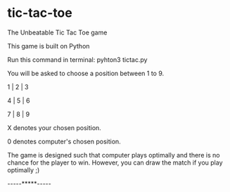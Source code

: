 # tic-tac-toe
The Unbeatable Tic Tac Toe game

This game is built on Python

Run this command in terminal:
pyhton3 tictac.py

You will be asked to choose a position between 1 to 9.

 1 | 2 | 3
 
 4 | 5 | 6
 
 7 | 8 | 9
 
 X denotes your chosen position.
 
 0 denotes computer's chosen position.
 
 
 The game is designed such that computer plays optimally and there is no chance for the player to win.
 However, you can draw the match if you play optimally ;)
 
 -----*****-----
